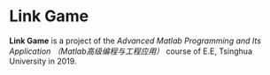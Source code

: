 # Link Game
**Link Game** is a project of the _Advanced Matlab Programming and Its Application （Matlab高级编程与工程应用）_ course of E.E, Tsinghua University in 2019.

